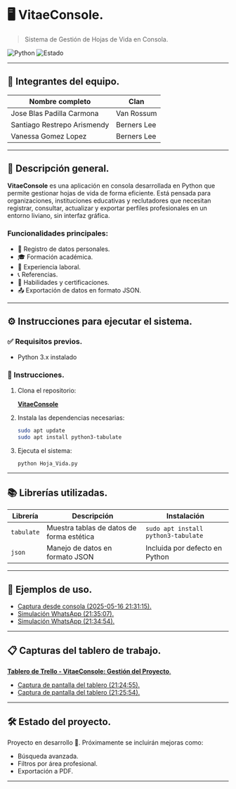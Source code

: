 # 🖥️ VitaeConsole.
> Sistema de Gestión de Hojas de Vida en Consola.

![Python](https://img.shields.io/badge/Python-3.x-blue?style=flat-square)
![Estado](https://img.shields.io/badge/estado-en%20desarrollo-yellow?style=flat-square)

---

## 👥 Integrantes del equipo.

| Nombre completo                 | Clan         |
|--------------------------------|--------------|
| Jose Blas Padilla Carmona      | Van Rossum   |
| Santiago Restrepo Arismendy    | Berners Lee  |
| Vanessa Gomez Lopez            | Berners Lee  |

---

## 📌 Descripción general.

**VitaeConsole** es una aplicación en consola desarrollada en Python que permite gestionar hojas de vida de forma eficiente. Está pensada para organizaciones, instituciones educativas y reclutadores que necesitan registrar, consultar, actualizar y exportar perfiles profesionales en un entorno liviano, sin interfaz gráfica.

### Funcionalidades principales:

- 📄 Registro de datos personales.
- 🎓 Formación académica.
- 💼 Experiencia laboral.
- 📞 Referencias.
- 🧠 Habilidades y certificaciones.  
- 📤 Exportación de datos en formato JSON.

---

## ⚙️ Instrucciones para ejecutar el sistema.

### ✅ Requisitos previos.

- Python 3.x instalado

### 🚀 Instrucciones.

1. Clona el repositorio:

   [**VitaeConsole**](https://github.com/San1000-Ark/VitaeConsole)

2. Instala las dependencias necesarias:
   ```bash
   sudo apt update
   sudo apt install python3-tabulate
   ```

3. Ejecuta el sistema:
   ```bash
   python Hoja_Vida.py
   ```

---

## 📚 Librerías utilizadas.

| Librería    | Descripción                                       | Instalación                                |
|-------------|---------------------------------------------------|---------------------------------------------|
| `tabulate`  | Muestra tablas de datos de forma estética         | `sudo apt install python3-tabulate`         |
| `json`      | Manejo de datos en formato JSON                   | Incluida por defecto en Python              |

---

## 🧪 Ejemplos de uso.

- [Captura desde consola (2025-05-16 21:31:15).](https://github.com/user-attachments/assets/10947a72-4fe5-488d-baef-25d6a6b38c19)
- [Simulación WhatsApp (21:35:07).](https://github.com/user-attachments/assets/aa003ed0-cbe0-446a-9b5c-400ebd4591a5)
- [Simulación WhatsApp (21:34:54).](https://github.com/user-attachments/assets/b8c6e205-607c-49b9-afde-fbb5efc672e2)

---

## 📋 Capturas del tablero de trabajo.

[**Tablero de Trello - VitaeConsole: Gestión del Proyecto**.](https://trello.com/invite/b/6826700cfc43851b1cb5586a/ATTIc1e6ecd861d1bb7842475b6929de28734BF95841/vitaeconsole-gestion-del-proyecto)
- [Captura de pantalla del tablero (21:24:55).](https://github.com/user-attachments/assets/b281f295-1f81-4d44-890e-aeda3e39621c)
- [Captura de pantalla del tablero (21:25:54).](https://github.com/user-attachments/assets/3fcebd48-4914-4006-ae77-4b8b485e1be4)

---

## 🛠️ Estado del proyecto.

Proyecto en desarrollo 🚧. Próximamente se incluirán mejoras como:

- Búsqueda avanzada.
- Filtros por área profesional.
- Exportación a PDF.

---
